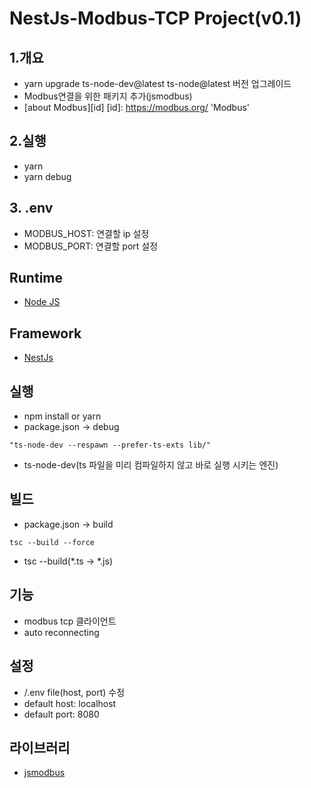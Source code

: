 # NestJs-Modbus-TCP Project(v0.1)

## 1.개요

- yarn upgrade ts-node-dev@latest ts-node@latest 버전 업그레이드
- Modbus연결을 위한 패키지 추가(jsmodbus)
- [about Modbus][id]
  [id]: https://modbus.org/ 'Modbus'

## 2.실행

- yarn
- yarn debug

## 3. .env

- MODBUS_HOST: 연결할 ip 설정
- MODBUS_PORT: 연결할 port 설정

## Runtime
- [Node JS](https://nodejs.org/ko/)

## Framework
- [NestJs](https://nestjs.com/)

## 실행
- npm install or yarn
- package.json -> debug
```
"ts-node-dev --respawn --prefer-ts-exts lib/"
```
- ts-node-dev(ts 파일을 미리 컴파일하지 않고 바로 실행 시키는 엔진)

## 빌드
- package.json -> build
```
tsc --build --force
```
- tsc --build(*.ts -> *.js)

## 기능
- modbus tcp 클라이언트
- auto reconnecting

## 설정
- /.env file(host, port) 수정
- default host: localhost
- default port: 8080

## 라이브러리
- [jsmodbus](https://www.npmjs.com/package/jsmodbus)

